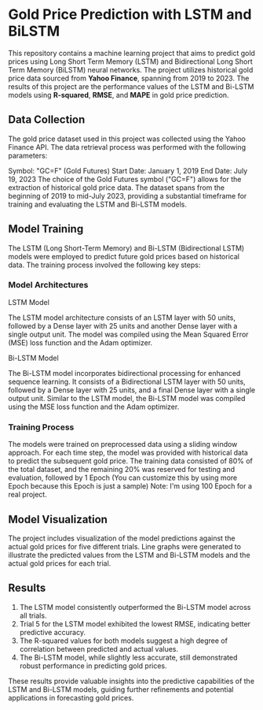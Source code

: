 # Gold Price Prediction with LSTM and BiLSTM

This repository contains a machine learning project that aims to predict gold prices using Long Short Term Memory (LSTM) and Bidirectional Long Short Term Memory (BiLSTM) neural networks. The project utilizes historical gold price data sourced from **Yahoo Finance**, spanning from 2019 to 2023. The results of this project are the performance values of the LSTM and Bi-LSTM models using **R-squared**, **RMSE**, and **MAPE** in gold price prediction.

## Data Collection
The gold price dataset used in this project was collected using the Yahoo Finance API. The data retrieval process was performed with the following parameters:

Symbol: "GC=F" (Gold Futures)
Start Date: January 1, 2019
End Date: July 19, 2023
The choice of the Gold Futures symbol ("GC=F") allows for the extraction of historical gold price data. The dataset spans from the beginning of 2019 to mid-July 2023, providing a substantial timeframe for training and evaluating the LSTM and Bi-LSTM models.

## Model Training
The LSTM (Long Short-Term Memory) and Bi-LSTM (Bidirectional LSTM) models were employed to predict future gold prices based on historical data. The training process involved the following key steps:
### Model Architectures
LSTM Model

The LSTM model architecture consists of an LSTM layer with 50 units, followed by a Dense layer with 25 units and another Dense layer with a single output unit. The model was compiled using the Mean Squared Error (MSE) loss function and the Adam optimizer.

Bi-LSTM Model

The Bi-LSTM model incorporates bidirectional processing for enhanced sequence learning. It consists of a Bidirectional LSTM layer with 50 units, followed by a Dense layer with 25 units, and a final Dense layer with a single output unit. Similar to the LSTM model, the Bi-LSTM model was compiled using the MSE loss function and the Adam optimizer.

### Training Process
The models were trained on preprocessed data using a sliding window approach. For each time step, the model was provided with historical data to predict the subsequent gold price. The training data consisted of 80% of the total dataset, and the remaining 20% was reserved for testing and evaluation, followed by 1 Epoch (You can customize this by using more Epoch because this Epoch is just a sample) Note: I'm using 100 Epoch for a real project.

## Model Visualization
The project includes visualization of the model predictions against the actual gold prices for five different trials. Line graphs were generated to illustrate the predicted values from the LSTM and Bi-LSTM models and the actual gold prices for each trial.

## Results
1. The LSTM model consistently outperformed the Bi-LSTM model across all trials.
2. Trial 5 for the LSTM model exhibited the lowest RMSE, indicating better predictive accuracy.
3. The R-squared values for both models suggest a high degree of correlation between predicted and actual values.
4. The Bi-LSTM model, while slightly less accurate, still demonstrated robust performance in predicting gold prices.

These results provide valuable insights into the predictive capabilities of the LSTM and Bi-LSTM models, guiding further refinements and potential applications in forecasting gold prices.
